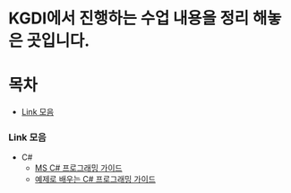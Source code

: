 KGDI에서 진행하는 수업 내용을 정리 해놓은 곳입니다.
========================================
# 목차
* [Link 모음](#link-모음)

### Link 모음
* C#
  - [MS C# 프로그래밍 가이드](https://docs.microsoft.com/ko-kr/dotnet/csharp/programming-guide/)
  - [예제로 배우는 C# 프로그래밍 가이드](http://www.csharpstudy.com/Default.aspx)
